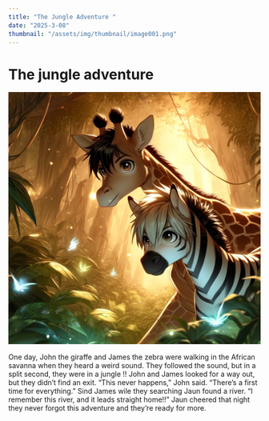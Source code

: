 ```yaml
---
title: "The Jungle Adventure "
date: "2025-3-08"
thumbnail: "/assets/img/thumbnail/image001.png"
---
```


# The jungle adventure 

![John and James in the Jungle](/assets/img/thumbnail/image001.png)

One day, John the giraffe and James the zebra were walking in the African savanna when they heard a weird sound. They followed the sound, but in a split second, they were in a jungle !! John and James looked for a way out, but they didn’t find an exit. “This never happens,” John said. “There’s a first time for everything.” Sind James wile they searching  Jaun found a river. “I remember this river, and it leads straight home!!” Jaun cheered that night they never forgot this adventure and they’re ready for more. 
